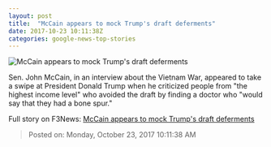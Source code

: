 ```yaml
---
layout: post
title:  "McCain appears to mock Trump's draft deferments"
date: 2017-10-23 10:11:38Z
categories: google-news-top-stories
---
```


![McCain appears to mock Trump's draft deferments](http://cdn.cnn.com/cnnnext/dam/assets/170925094559-john-mccain-cancer-60-minutes-super-tease.jpg)

Sen. John McCain, in an interview about the Vietnam War, appeared to take a swipe at President Donald Trump when he criticized people from "the highest income level" who avoided the draft by finding a doctor who "would say that they had a bone spur."


Full story on F3News: [McCain appears to mock Trump's draft deferments](http://www.f3nws.com/n/kGGFYE)

> Posted on: Monday, October 23, 2017 10:11:38 AM
